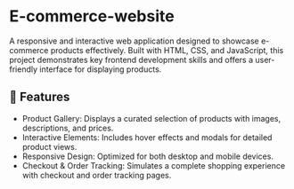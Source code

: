 # E-commerce-website
A responsive and interactive web application designed to showcase e-commerce products effectively. Built with HTML, CSS, and JavaScript, this project demonstrates key frontend development skills and offers a user-friendly interface for displaying products.

## 🔧 Features

- Product Gallery: Displays a curated selection of products with images, descriptions, and prices.
- Interactive Elements: Includes hover effects and modals for detailed product views.
- Responsive Design: Optimized for both desktop and mobile devices.
- Checkout & Order Tracking: Simulates a complete shopping experience with checkout and order tracking pages.
